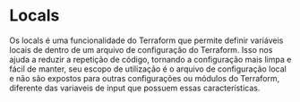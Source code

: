 # Locals
Os locals é uma funcionalidade do Terraform que permite definir variáveis locais de dentro de um arquivo de configuração do Terraform. Isso nos ajuda a reduzir a repetição de código, tornando a configuração mais limpa e fácil de manter, seu escopo de utilização é o arquivo de configuração local e não são expostos para outras configurações ou módulos do Terraform, diferente das variaveis de input que possuem essas características.
